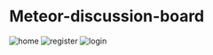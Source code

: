 # Meteor-discussion-board

![home](https://user-images.githubusercontent.com/24519869/34463576-2f5f42e4-ee86-11e7-9a09-a9ae464f43d0.png)
![register](https://user-images.githubusercontent.com/24519869/34463577-3252ec58-ee86-11e7-8bda-bf7224cd94b6.png)
![login](https://user-images.githubusercontent.com/24519869/34463579-33a48878-ee86-11e7-8ebb-0c6d9322fda4.png)
